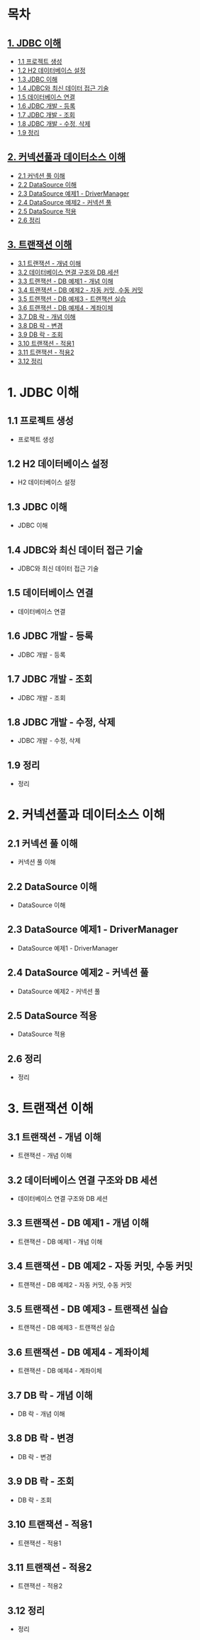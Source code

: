 # 목차

## [1. JDBC 이해](#1--)

- [1.1 프로젝트 생성](#11--)
- [1.2 H2 데이터베이스 설정](#12--)
- [1.3 JDBC 이해](#13--)
- [1.4 JDBC와 최신 데이터 접근 기술](#14--)
- [1.5 데이터베이스 연결](#15--)
- [1.6 JDBC 개발 - 등록](#16--)
- [1.7 JDBC 개발 - 조회](#17--)
- [1.8 JDBC 개발 - 수정, 삭제](#18--)
- [1.9 정리](#19--)

## [2. 커넥션풀과 데이터소스 이해](#2--)

- [2.1 커넥션 풀 이해](#21--)
- [2.2 DataSource 이해](#22--)
- [2.3 DataSource 예제1 - DriverManager](#23--)
- [2.4 DataSource 예제2 - 커넥션 풀](#24--)
- [2.5 DataSource 적용](#25--)
- [2.6 정리](#26--)

## [3. 트랜잭션 이해](#3--)

- [3.1 트랜잭션 - 개념 이해](#31--)
- [3.2 데이터베이스 연결 구조와 DB 세션](#32--)
- [3.3 트랜잭션 - DB 예제1 - 개념 이해](#33--)
- [3.4 트랜잭션 - DB 예제2 - 자동 커밋, 수동 커밋](#34--)
- [3.5 트랜잭션 - DB 예제3 - 트랜잭션 실습](#35--)
- [3.6 트랜잭션 - DB 예제4 - 계좌이체](#36--)
- [3.7 DB 락 - 개념 이해](#37--)
- [3.8 DB 락 - 변경](#38--)
- [3.9 DB 락 - 조회](#39--)
- [3.10 트랜잭션 - 적용1](#310--)
- [3.11 트랜잭션 - 적용2](#311--)
- [3.12 정리](#312--)

# 1. JDBC 이해

## 1.1 프로젝트 생성

- 프로젝트 생성

## 1.2 H2 데이터베이스 설정

- H2 데이터베이스 설정

## 1.3 JDBC 이해

- JDBC 이해

## 1.4 JDBC와 최신 데이터 접근 기술

- JDBC와 최신 데이터 접근 기술

## 1.5 데이터베이스 연결

- 데이터베이스 연결

## 1.6 JDBC 개발 - 등록

- JDBC 개발 - 등록

## 1.7 JDBC 개발 - 조회

- JDBC 개발 - 조회

## 1.8 JDBC 개발 - 수정, 삭제

- JDBC 개발 - 수정, 삭제

## 1.9 정리

- 정리

# 2. 커넥션풀과 데이터소스 이해

## 2.1 커넥션 풀 이해

- 커넥션 풀 이해

## 2.2 DataSource 이해

- DataSource 이해

## 2.3 DataSource 예제1 - DriverManager

- DataSource 예제1 - DriverManager

## 2.4 DataSource 예제2 - 커넥션 풀

- DataSource 예제2 - 커넥션 풀

## 2.5 DataSource 적용

- DataSource 적용

## 2.6 정리

- 정리

# 3. 트랜잭션 이해

## 3.1 트랜잭션 - 개념 이해

- 트랜잭션 - 개념 이해

## 3.2 데이터베이스 연결 구조와 DB 세션

- 데이터베이스 연결 구조와 DB 세션

## 3.3 트랜잭션 - DB 예제1 - 개념 이해

- 트랜잭션 - DB 예제1 - 개념 이해

## 3.4 트랜잭션 - DB 예제2 - 자동 커밋, 수동 커밋

- 트랜잭션 - DB 예제2 - 자동 커밋, 수동 커밋

## 3.5 트랜잭션 - DB 예제3 - 트랜잭션 실습

- 트랜잭션 - DB 예제3 - 트랜잭션 실습

## 3.6 트랜잭션 - DB 예제4 - 계좌이체

- 트랜잭션 - DB 예제4 - 계좌이체

## 3.7 DB 락 - 개념 이해

- DB 락 - 개념 이해

## 3.8 DB 락 - 변경

- DB 락 - 변경

## 3.9 DB 락 - 조회

- DB 락 - 조회

## 3.10 트랜잭션 - 적용1

- 트랜잭션 - 적용1

## 3.11 트랜잭션 - 적용2

- 트랜잭션 - 적용2

## 3.12 정리

- 정리
